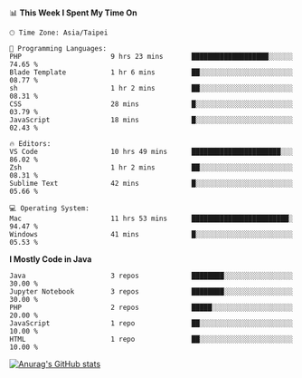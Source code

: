 <!--### Hi there 👋-->

<!--
**treevel/treevel** is a ✨ _special_ ✨ repository because its `README.md` (this file) appears on your GitHub profile.

Here are some ideas to get you started:

- 🔭 I’m currently working on ...
- 🌱 I’m currently learning ...
- 👯 I’m looking to collaborate on ...
- 🤔 I’m looking for help with ...
- 💬 Ask me about ...
- 📫 How to reach me: ...
- 😄 Pronouns: ...
- ⚡ Fun fact: ...
-->

<!--START_SECTION:waka-->
📊 **This Week I Spent My Time On** 

```text
🕑︎ Time Zone: Asia/Taipei

💬 Programming Languages: 
PHP                      9 hrs 23 mins       ███████████████████░░░░░░   74.65 % 
Blade Template           1 hr 6 mins         ██░░░░░░░░░░░░░░░░░░░░░░░   08.77 % 
sh                       1 hr 2 mins         ██░░░░░░░░░░░░░░░░░░░░░░░   08.31 % 
CSS                      28 mins             █░░░░░░░░░░░░░░░░░░░░░░░░   03.79 % 
JavaScript               18 mins             █░░░░░░░░░░░░░░░░░░░░░░░░   02.43 % 

🔥 Editors: 
VS Code                  10 hrs 49 mins      ██████████████████████░░░   86.02 % 
Zsh                      1 hr 2 mins         ██░░░░░░░░░░░░░░░░░░░░░░░   08.31 % 
Sublime Text             42 mins             █░░░░░░░░░░░░░░░░░░░░░░░░   05.66 % 

💻 Operating System: 
Mac                      11 hrs 53 mins      ████████████████████████░   94.47 % 
Windows                  41 mins             █░░░░░░░░░░░░░░░░░░░░░░░░   05.53 % 
```

**I Mostly Code in Java** 

```text
Java                     3 repos             ████████░░░░░░░░░░░░░░░░░   30.00 % 
Jupyter Notebook         3 repos             ████████░░░░░░░░░░░░░░░░░   30.00 % 
PHP                      2 repos             █████░░░░░░░░░░░░░░░░░░░░   20.00 % 
JavaScript               1 repo              ██░░░░░░░░░░░░░░░░░░░░░░░   10.00 % 
HTML                     1 repo              ██░░░░░░░░░░░░░░░░░░░░░░░   10.00 % 
```




<!--END_SECTION:waka-->

<!-- GitHub Stats Card-->
[![Anurag's GitHub stats](https://github-readme-stats.vercel.app/api?username=treevel&show_icons=true&theme=monokai&count_private=true)](https://github.com/anuraghazra/github-readme-stats)
